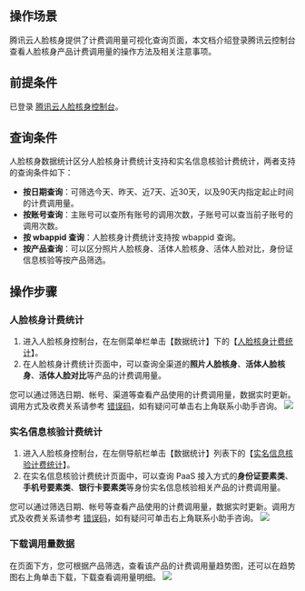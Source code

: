 ## 操作场景
腾讯云人脸核身提供了计费调用量可视化查询页面，本文档介绍登录腾讯云控制台查看人脸核身产品计费调用量的操作方法及相关注意事项。


## 前提条件
已登录 [腾讯云人脸核身控制台](https://console.cloud.tencent.com/faceid)。

## 查询条件
人脸核身数据统计区分人脸核身计费统计支持和实名信息核验计费统计，两者支持的查询条件如下：
- **按日期查询**：可筛选今天、昨天、近7天、近30天，以及90天内指定起止时间的计费调用量。
- **按账号查询**：主账号可以查所有账号的调用次数，子账号可以查当前子账号的调用次数。
- **按 wbappid 查询**：人脸核身计费统计支持按 wbappid 查询。
- **按产品查询**：可以区分照片人脸核身、活体人脸核身、活体人脸对比，身份证信息核验等按产品筛选。

## 操作步骤

### 人脸核身计费统计
1. 进入人脸核身控制台，在左侧菜单栏单击【数据统计】下的【[人脸核身计费统计](https://console.cloud.tencent.com/faceid/stats/verify)】。
2. 在人脸核身计费统计页面中，可以查询全渠道的**照片人脸核身**、**活体人脸核身**、**活体人脸对比**等产品的计费调用量。

您可以通过筛选日期、帐号、渠道等查看产品使用的计费调用量，数据实时更新。调用方式及收费关系请参考 [错误码](https://cloud.tencent.com/document/product/1007/48021)，如有疑问可单击右上角联系小助手咨询。
![](https://main.qcloudimg.com/raw/00b4096acec208c35124b256b20881ee.png)

### 实名信息核验计费统计
1. 进入人脸核身控制台，在左侧导航栏单击【数据统计】列表下的【[实名信息核验计费统计](https://console.cloud.tencent.com/faceid/stats/verification)】。
2. 在实名信息核验计费统计页面中，可以查询 PaaS 接入方式的**身份证要素类**、**手机号要素类**、**银行卡要素类**等身份实名信息核验相关产品的计费调用量。

您可以通过筛选日期、帐号等查看产品使用的计费调用量，数据实时更新。调用方式及收费关系请参考 [错误码](https://cloud.tencent.com/document/product/1007/48021)，如有疑问可单击右上角联系小助手咨询。
![](https://main.qcloudimg.com/raw/d4017249967db5c398d546ea082fed7a.png)

### 下载调用量数据
在页面下方，您可根据产品筛选，查看该产品的计费调用量趋势图，还可以在趋势图右上角单击下载，下载查看调用量明细。
![](https://main.qcloudimg.com/raw/cc4a8dc2f24322b0cc1fa35ab08d2913.png)
